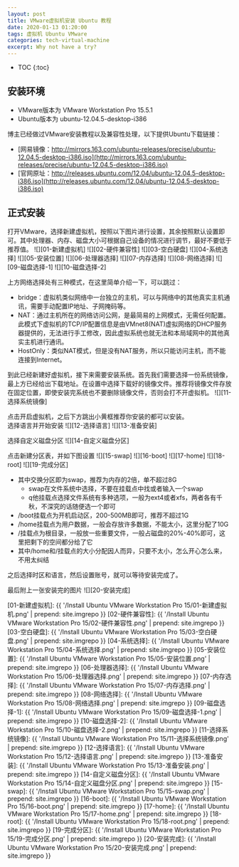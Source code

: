 ```yaml
---
layout: post
title: VMware虚拟机安装 Ubuntu 教程
date: 2020-01-13 01:20:00
tags: 虚拟机 Ubuntu VMware
categories: tech-virtual-machine
excerpt: Why not have a try?
---
```


* TOC
{:toc}
## 安装环境

- VMware版本为 VMware Workstation Pro 15.5.1
- Ubuntu版本为 ubuntu-12.04.5-desktop-i386

博主已经做过VMware安装教程以及兼容性处理，以下提供Ubuntu下载链接：

- [网易镜像：http://mirrors.163.com/ubuntu-releases/precise/ubuntu-12.04.5-desktop-i386.iso](http://mirrors.163.com/ubuntu-releases/precise/ubuntu-12.04.5-desktop-i386.iso)
- [官网原址：http://releases.ubuntu.com/12.04/ubuntu-12.04.5-desktop-i386.iso](http://releases.ubuntu.com/12.04/ubuntu-12.04.5-desktop-i386.iso)

## 正式安装

打开VMware，选择新建虚拟机，按照以下图片进行设置，其余按照默认设置即可。其中处理器、内存、磁盘大小可根据自己设备的情况进行调节，最好不要低于推荐值。
![][01-新建虚拟机]
![][02-硬件兼容性]
![][03-空白硬盘]
![][04-系统选择]
![][05-安装位置]
![][06-处理器选择]
![][07-内存选择]
![][08-网络选择]
![][09-磁盘选择-1]
![][10-磁盘选择-2]

上方网络选择处有三种模式，在这里简单介绍一下，可以跳过：

- bridge：虚拟机类似网络中一台独立的主机，可以与网络中的其他真实主机通讯，需要手动配置IP地址、子网掩码等。
- NAT：通过主机所在的网络访问公网，是最简易的上网模式，无需任何配置。 此模式下虚拟机的TCP/IP配置信息是由VMnet8(NAT)虚拟网络的DHCP服务器提供的，无法进行手工修改，因此虚拟系统也就无法和本局域网中的其他真实主机进行通讯。 
- HostOnly：类似NAT模式，但是没有NAT服务，所以只能访问主机，而不能连接到Internet。


到此已经新建好虚拟机，接下来需要安装系统。首先我们需要选择一份系统镜像，最上方已经给出下载地址。在设置中选择下载好的镜像文件。推荐将镜像文件存放在固定位置，即使安装完系统也不要删除镜像文件，否则会打不开虚拟机。
![][11-选择系统镜像]

点击开启虚拟机，之后下方跳出小黄框推荐你安装的都可以安装。  
选择语言并开始安装
![][12-选择语言]
![][13-准备安装]

选择自定义磁盘分区
![][14-自定义磁盘分区]

点击新建分区表，并如下图设置
![][15-swap]
![][16-boot]
![][17-home]
![][18-root]
![][19-完成分区]

- 其中交换分区即为swap，推荐为内存的2倍，单不超过8G
  - swap在文件系统中选择，不要在挂载点中找或者输入一个swap
  - q他挂载点选择文件系统有多种选项，一般为ext4或者xfs，两者各有千秋，不深究的话随便选一个即可
- /boot挂载点为开机启动区，200-500MB即可，推荐不超过1G
- /home挂载点为用户数据，一般会存放许多数据，不能太小，这里分配了10G
- /挂载点为根目录，一般放一些重要文件，一般占磁盘的20%-40%即可，这里把剩下的空间都分给了它
- 其中/home和/挂载点的大小分配因人而异，只要不太小，怎么开心怎么来，不用太纠结

之后选择时区和语言，然后设置账号，就可以等待安装完成了。

最后附上一张安装完的图片
![][20-安装完成]

[01-新建虚拟机]: {{ '/Install Ubuntu VMware Workstation Pro 15/01-新建虚拟机.png' | prepend: site.imgrepo }}
[02-硬件兼容性]: {{ '/Install Ubuntu VMware Workstation Pro 15/02-硬件兼容性.png' | prepend: site.imgrepo }}
[03-空白硬盘]: {{ '/Install Ubuntu VMware Workstation Pro 15/03-空白硬盘.png' | prepend: site.imgrepo }}
[04-系统选择]: {{ '/Install Ubuntu VMware Workstation Pro 15/04-系统选择.png' | prepend: site.imgrepo }}
[05-安装位置]: {{ '/Install Ubuntu VMware Workstation Pro 15/05-安装位置.png' | prepend: site.imgrepo }}
[06-处理器选择]: {{ '/Install Ubuntu VMware Workstation Pro 15/06-处理器选择.png' | prepend: site.imgrepo }}
[07-内存选择]: {{ '/Install Ubuntu VMware Workstation Pro 15/07-内存选择.png' | prepend: site.imgrepo }}
[08-网络选择]: {{ '/Install Ubuntu VMware Workstation Pro 15/08-网络选择.png' | prepend: site.imgrepo }}
[09-磁盘选择-1]: {{ '/Install Ubuntu VMware Workstation Pro 15/09-磁盘选择-1.png' | prepend: site.imgrepo }}
[10-磁盘选择-2]: {{ '/Install Ubuntu VMware Workstation Pro 15/10-磁盘选择-2.png' | prepend: site.imgrepo }}
[11-选择系统镜像]: {{ '/Install Ubuntu VMware Workstation Pro 15/11-选择系统镜像.png' | prepend: site.imgrepo }}
[12-选择语言]: {{ '/Install Ubuntu VMware Workstation Pro 15/12-选择语言.png' | prepend: site.imgrepo }}
[13-准备安装]: {{ '/Install Ubuntu VMware Workstation Pro 15/13-准备安装.png' | prepend: site.imgrepo }}
[14-自定义磁盘分区]: {{ '/Install Ubuntu VMware Workstation Pro 15/14-自定义磁盘分区.png' | prepend: site.imgrepo }}
[15-swap]: {{ '/Install Ubuntu VMware Workstation Pro 15/15-swap.png' | prepend: site.imgrepo }}
[16-boot]: {{ '/Install Ubuntu VMware Workstation Pro 15/16-boot.png' | prepend: site.imgrepo }}
[17-home]: {{ '/Install Ubuntu VMware Workstation Pro 15/17-home.png' | prepend: site.imgrepo }}
[18-root]: {{ '/Install Ubuntu VMware Workstation Pro 15/18-root.png' | prepend: site.imgrepo }}
[19-完成分区]: {{ '/Install Ubuntu VMware Workstation Pro 15/19-完成分区.png' | prepend: site.imgrepo }}
[20-安装完成]: {{ '/Install Ubuntu VMware Workstation Pro 15/20-安装完成.png' | prepend: site.imgrepo }}

